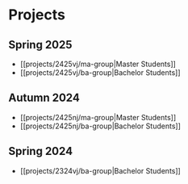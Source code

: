 # Projects

## Spring 2025

- [[projects/2425vj/ma-group|Master Students]]
- [[projects/2425vj/ba-group|Bachelor Students]]

## Autumn 2024

- [[projects/2425nj/ma-group|Master Students]]
- [[projects/2425nj/ba-group|Bachelor Students]]

## Spring 2024

- [[projects/2324vj/ba-group|Bachelor Students]]

